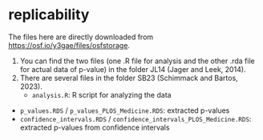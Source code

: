 # replicability

The files here are directly downloaded from https://osf.io/y3gae/files/osfstorage.

1) You can find the two files (one .R file for analysis and the other .rda file for actual data of p-value) in the folder JL14 (Jager and Leek, 2014).
2) There are several files in the folder SB23 (Schimmack and Bartos, 2023).
   - `analysis.R`: R script for analyzing the data
  - `p_values.RDS` / `p_values_PLOS_Medicine.RDS`: extracted p-values
  - `confidence_intervals.RDS` / `confidence_intervals_PLOS_Medicine.RDS`: extracted p-values from confidence intervals

